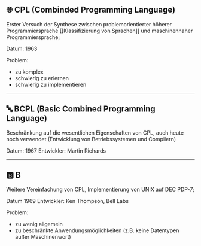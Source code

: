 ## 🌐 CPL (Combinded Programming Language)
Erster Versuch der Synthese zwischen problemorientierter höherer Programmiersprache [[Klassifizierung von Sprachen]] und maschinennaher Programmiersprache;

Datum: 1963

Problem:
- zu komplex
- schwierig zu erlernen
- schwierig zu implementieren

---

## 🔤 BCPL (Basic Combined Programming Language)
Beschränkung auf die wesentlichen Eigenschaften von CPL, auch heute noch verwendet (Entwicklung von Betriebssystemen und Compilern)

Datum: 1967
Entwickler: Martin Richards

---

## 🅱️ B
Weitere Vereinfachung von CPL, Implementierung von UNIX auf DEC PDP-7; 

Datum 1969
Entwickler: Ken Thompson, Bell Labs

Problem:
- zu wenig allgemein
- zu beschränkte Anwendungsmöglichkeiten (z.B. keine Datentypen außer Maschinenwort)

